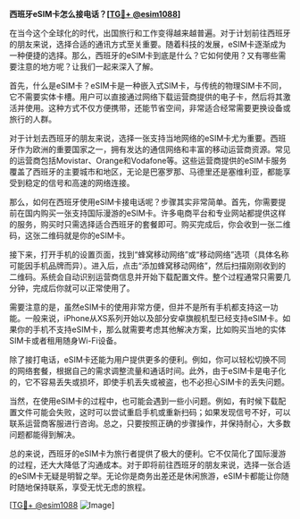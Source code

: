 **西班牙eSIM卡怎么接电话？[[TG💪+ @esim1088](https://t.me/s/esim1088)]**

在当今这个全球化的时代，出国旅行和工作变得越来越普遍。对于计划前往西班牙的朋友来说，选择合适的通讯方式至关重要。随着科技的发展，eSIM卡逐渐成为一种便捷的选择。那么，西班牙的eSIM卡到底是什么？它如何使用？又有哪些需要注意的地方呢？让我们一起来深入了解。

首先，什么是eSIM卡？eSIM卡是一种嵌入式SIM卡，与传统的物理SIM卡不同，它不需要实体卡槽。用户可以直接通过网络下载运营商提供的电子卡，然后将其激活并使用。这种方式不仅方便携带，还能节省空间，非常适合经常需要更换设备或旅行的人群。

对于计划去西班牙的朋友来说，选择一张支持当地网络的eSIM卡尤为重要。西班牙作为欧洲的重要国家之一，拥有发达的通信网络和丰富的移动运营商资源。常见的运营商包括Movistar、Orange和Vodafone等。这些运营商提供的eSIM卡服务覆盖了西班牙的主要城市和地区，无论是巴塞罗那、马德里还是塞维利亚，都能享受到稳定的信号和高速的网络连接。

那么，如何在西班牙使用eSIM卡接电话呢？步骤其实非常简单。首先，你需要提前在国内购买一张支持国际漫游的eSIM卡。许多电商平台和专业网站都提供这样的服务，购买时只需选择适合西班牙的套餐即可。购买完成后，你会收到一张二维码，这张二维码就是你的eSIM卡。

接下来，打开手机的设置页面，找到“蜂窝移动网络”或“移动网络”选项（具体名称可能因手机品牌而异）。进入后，点击“添加蜂窝移动网络”，然后扫描刚刚收到的二维码。系统会自动识别运营商信息并开始下载配置文件。整个过程通常只需要几分钟，完成后你就可以正常使用了。

需要注意的是，虽然eSIM卡的使用非常方便，但并不是所有手机都支持这一功能。一般来说，iPhone从XS系列开始以及部分安卓旗舰机型已经支持eSIM卡。如果你的手机不支持eSIM卡，那么就需要考虑其他解决方案，比如购买当地的实体SIM卡或者租用随身Wi-Fi设备。

除了接打电话，eSIM卡还能为用户提供更多的便利。例如，你可以轻松切换不同的网络套餐，根据自己的需求调整流量和通话时间。此外，由于eSIM卡是电子化的，它不容易丢失或损坏，即使手机丢失或被盗，也不必担心SIM卡的丢失问题。

当然，在使用eSIM卡的过程中，也可能会遇到一些小问题。例如，有时候下载配置文件可能会失败，这时可以尝试重启手机或重新扫码；如果发现信号不好，可以联系运营商客服进行咨询。总之，只要按照正确的步骤操作，并保持耐心，大多数问题都能得到解决。

总的来说，西班牙的eSIM卡为旅行者提供了极大的便利。它不仅简化了国际漫游的过程，还大大降低了沟通成本。对于即将前往西班牙的朋友来说，选择一张合适的eSIM卡无疑是明智之举。无论你是商务出差还是休闲旅游，eSIM卡都能让你随时随地保持联系，享受无忧无虑的旅程。

[[TG💪+ @esim1088](https://t.me/s/esim1088) ![Image](https://i.postimg.cc/4NQfJmqS/Snipaste-2025-05-13-00-14-12.png)]